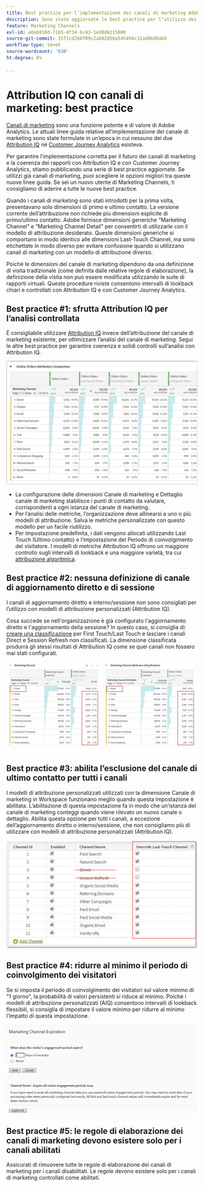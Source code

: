 ```yaml
---
title: Best practice per l’implementazione dei canali di marketing Adobe Analytics
description: Sono state aggiornate le best practice per l’utilizzo dei canali di marketing con Attribution IQ e Customer Journey Analytics
feature: Marketing Channels
exl-id: a0ab818d-7165-4f34-bc43-1ed8d6215800
source-git-commit: 15f1cd260709c2ab82d56a545494c31ad86d0ab0
workflow-type: tm+mt
source-wordcount: '630'
ht-degree: 6%

---
```


# Attribution IQ con canali di marketing: best practice

[Canali di marketing](/help/components/c-marketing-channels/c-getting-started-mchannel.md) sono una funzione potente e di valore di Adobe Analytics. Le attuali linee guida relative all’implementazione del canale di marketing sono state formulate in un’epoca in cui nessuno dei due [Attribution IQ](https://experienceleague.adobe.com/docs/analytics/analyze/analysis-workspace/attribution/overview.html#analysis-workspace)  né [Customer Journey Analytics](https://experienceleague.adobe.com/docs/analytics-platform/using/cja-usecases/marketing-channels.html?lang=it#cja-usecases) esisteva.

Per garantire l’implementazione corretta per il futuro dei canali di marketing e la coerenza dei rapporti con Attribution IQ e con Customer Journey Analytics, stiamo pubblicando una serie di best practice aggiornate. Se utilizzi già canali di marketing, puoi scegliere le opzioni migliori tra queste nuove linee guida. Se sei un nuovo utente di Marketing Channels, ti consigliamo di aderire a tutte le nuove best practice.

Quando i canali di marketing sono stati introdotti per la prima volta, presentavano solo dimensioni di primo e ultimo contatto. La versione corrente dell’attribuzione non richiede più dimensioni esplicite di primo/ultimo contatto. Adobe fornisce dimensioni generiche “Marketing Channel” e “Marketing Channel Detail” per consentirti di utilizzarle con il modello di attribuzione desiderato. Queste dimensioni generiche si comportano in modo identico alle dimensioni Last-Touch Channel, ma sono etichettate in modo diverso per evitare confusione quando si utilizzano canali di marketing con un modello di attribuzione diverso.

Poiché le dimensioni del canale di marketing dipendono da una definizione di visita tradizionale (come definita dalle relative regole di elaborazione), la definizione della visita non può essere modificata utilizzando le suite di rapporti virtuali. Queste procedure riviste consentono intervalli di lookback chiari e controllati con Attribution IQ e con Customer Journey Analytics.

## Best practice #1: sfrutta Attribution IQ per l’analisi controllata

È consigliabile utilizzare [Attribution IQ](https://experienceleague.adobe.com/docs/analytics/analyze/analysis-workspace/attribution/overview.html#analysis-workspace) invece dell’attribuzione del canale di marketing esistente, per ottimizzare l’analisi del canale di marketing. Segui le altre best practice per garantire coerenza e solidi controlli sull’analisi con Attribution IQ.

![](assets/attribution.png)

* La configurazione delle dimensioni Canale di marketing e Dettaglio canale di marketing stabilisce i punti di contatto da valutare, corrispondenti a ogni istanza del canale di marketing.
* Per l’analisi delle metriche, l’organizzazione deve allinearsi a uno o più modelli di attribuzione. Salva le metriche personalizzate con questo modello per un facile riutilizzo.
* Per impostazione predefinita, i dati vengono allocati utilizzando Last Touch (Ultimo contatto) e l’impostazione del Periodo di coinvolgimento del visitatore. I modelli di metriche Attribution IQ offrono un maggiore controllo sugli intervalli di lookback e una maggiore varietà, tra cui [attribuzione algoritmica](https://experienceleague.adobe.com/docs/analytics/analyze/analysis-workspace/attribution/algorithmic.html#analysis-workspace).

## Best practice #2: nessuna definizione di canale di aggiornamento diretto e di sessione

I canali di aggiornamento diretto e interno/sessione non sono consigliati per l’utilizzo con modelli di attribuzione personalizzati (Attribution IQ).

Cosa succede se nell&#39;organizzazione è già configurato l&#39;aggiornamento diretto e l&#39;aggiornamento della sessione? In questo caso, si consiglia di: [creare una classificazione](/help/admin/admin/c-manage-report-suites/c-edit-report-suites/marketing-channels/classifications-mchannel.md) per First Touch/Last Touch e lasciare i canali Direct e Session Refresh non classificati. La dimensione classificata produrrà gli stessi risultati di Attribution IQ come se quei canali non fossero mai stati configurati.

![](assets/direct-session-refresh.png)

## Best practice #3: abilita l’esclusione del canale di ultimo contatto per tutti i canali

I modelli di attribuzione personalizzati utilizzati con la dimensione Canale di marketing in Workspace funzionano meglio quando questa impostazione è abilitata. L’abilitazione di questa impostazione fa in modo che un’istanza del canale di marketing conteggi quando viene rilevato un nuovo canale o dettaglio. Abilita questa opzione per tutti i canali, a eccezione dell’aggiornamento diretto o interno/sessione, che non consigliamo più di utilizzare con modelli di attribuzione personalizzati (Attribution IQ).

![](assets/override.png)

## Best practice #4: ridurre al minimo il periodo di coinvolgimento dei visitatori

Se si imposta il periodo di coinvolgimento dei visitatori sul valore minimo di &quot;1 giorno&quot;, la probabilità di valori persistenti si riduce al minimo. Poiché i modelli di attribuzione personalizzati (AIQ) consentono intervalli di lookback flessibili, si consiglia di impostare il valore minimo per ridurre al minimo l’impatto di questa impostazione.

![](assets/expiration.png)

## Best practice #5: le regole di elaborazione dei canali di marketing devono esistere solo per i canali abilitati

Assicurati di rimuovere tutte le regole di elaborazione dei canali di marketing per i canali disabilitati. Le regole devono esistere solo per i canali di marketing controllati come abilitati.
